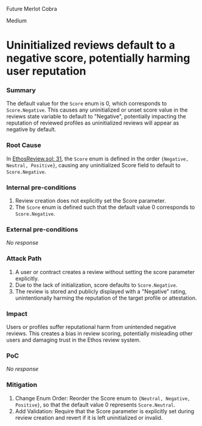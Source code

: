 Future Merlot Cobra

Medium

# Uninitialized reviews default to a negative score, potentially harming user reputation

### Summary

The default value for the `Score` enum is 0, which corresponds to `Score.Negative`. This causes any uninitialized or unset score value in the reviews state variable to default to "Negative", potentially impacting the reputation of reviewed profiles as uninitialized reviews will appear as negative by default.

### Root Cause

In [EthosReview.sol: 31](https://github.com/sherlock-audit/2024-10-ethos-network/blob/main/ethos/packages/contracts/contracts/EthosReview.sol#L31), the `Score` enum is defined in the order `{Negative, Neutral, Positive}`, causing any uninitialized Score field to default to `Score.Negative`.

### Internal pre-conditions

1. Review creation does not explicitly set the Score parameter.
2. The `Score` enum is defined such that the default value 0 corresponds to `Score.Negative`.

### External pre-conditions

_No response_

### Attack Path

1. A user or contract creates a review without setting the score parameter explicitly.
2. Due to the lack of initialization, score defaults to `Score.Negative`.
3. The review is stored and publicly displayed with a "Negative" rating, unintentionally harming the reputation of the target profile or attestation.


### Impact

Users or profiles suffer reputational harm from unintended negative reviews. This creates a bias in review scoring, potentially misleading other users and damaging trust in the Ethos review system.



### PoC

_No response_

### Mitigation

1. Change Enum Order: Reorder the Score enum to `{Neutral, Negative, Positive}`, so that the default value 0 represents `Score.Neutral`.
2. Add Validation: Require that the Score parameter is explicitly set during review creation and revert if it is left uninitialized or invalid.